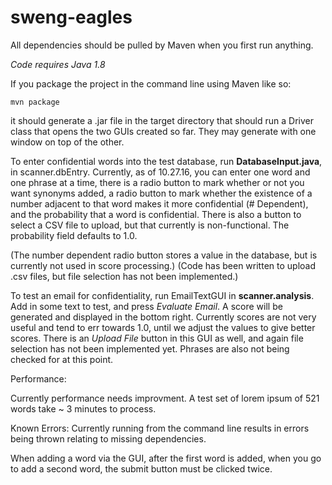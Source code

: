 # sweng-eagles

All dependencies should be pulled by Maven when you first run anything.

*Code requires Java 1.8*

If you package the project in the command line using Maven like so:

`mvn package`

it should generate a .jar file in the target directory that should run a Driver
class that opens the two GUIs created so far. They may generate with one window on top of the other.


To enter confidential words into the test database, run **DatabaseInput.java**, in scanner.dbEntry. Currently,
as of 10.27.16, you can enter one word and one phrase at a time, there is a radio button to mark whether or not you want
synonyms added, a radio button to mark whether the existence of a number adjacent to that word makes it
more confidential (# Dependent), and the probability that a word is confidential. There is also a button to select
a CSV file to upload, but that currently is non-functional. The probability field defaults to 1.0.

(The number dependent radio button stores a value in the database, but is currently not used in score processing.)
(Code has been written to upload .csv files, but file selection has not been implemented.)

To test an email for confidentiality, run EmailTextGUI in **scanner.analysis**. Add in some text to test,
and press *Evaluate Email*. A score will be generated and displayed in the bottom right. Currently scores are
not very useful and tend to err towards 1.0, until we adjust the values to give better scores. There is an
*Upload File* button in this GUI as well, and again file selection has not been implemented yet.
Phrases are also not being checked for at this point.

Performance:

Currently performance needs improvment. A test set of lorem ipsum of 521 words take ~ 3 minutes to process.

Known Errors:
Currently running from the command line results in errors being thrown relating to missing dependencies.

When adding a word via the GUI, after the first word is added, when you go to add a second word, the submit button must be clicked twice.

